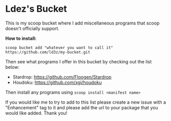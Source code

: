 # Ldez's Bucket
This is my scoop bucket where I add miscellaneous programs that scoop doesn't officially support.

**How to install:**

    scoop bucket add "whatever you want to call it" https://github.com/ld3z/my-bucket.git
Then see what programs I offer in this bucket by checking out the list below:

 - Stardrop: https://github.com/Floogen/Stardrop
 - Houdoku: https://github.com/xgi/houdoku

Then install any programs using `scoop install <manifest name>`

If you would like me to try to add to this list please create a new issue with a "Enhancement" tag to it and please add the url to your package that you would like added. Thank you!
